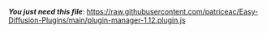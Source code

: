 ***You just need this file***: https://raw.githubusercontent.com/patriceac/Easy-Diffusion-Plugins/main/plugin-manager-1.12.plugin.js
